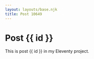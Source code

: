```yaml
---
layout: layouts/base.njk
title: Post 10649
---
```


# Post {{ id }}

This is post {{ id }} in my Eleventy project.
